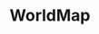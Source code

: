 ---
permalink: /technical-reference/worldmap/
layout: default
title: WorldMap
nav_order: 6
parent: Technical Reference
---